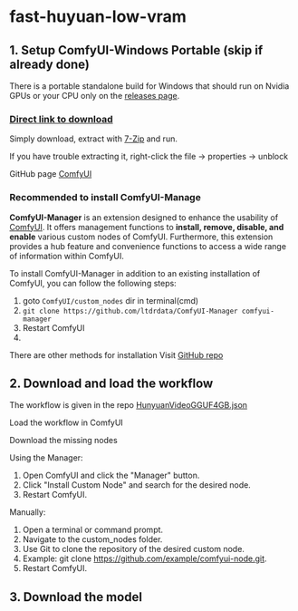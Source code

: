 # fast-huyuan-low-vram

## 1. Setup ComfyUI-Windows Portable (skip if already done)

There is a portable standalone build for Windows that should run on Nvidia GPUs or your CPU only on the [releases page](https://github.com/comfyanonymous/ComfyUI/releases).

### [Direct link to download](https://github.com/comfyanonymous/ComfyUI/releases/latest/download/ComfyUI_windows_portable_nvidia.7z)

Simply download, extract with [7-Zip](https://7-zip.org) and run.

If you have trouble extracting it, right-click the file -> properties -> unblock

GitHub page [ComfyUI](https://github.com/comfyanonymous/ComfyUI?tab=readme-ov-file)

### Recommended to install ComfyUI-Manage
**ComfyUI-Manager** is an extension designed to enhance the usability of [ComfyUI](https://github.com/comfyanonymous/ComfyUI). It offers management functions to **install, remove, disable, and enable** various custom nodes of ComfyUI. Furthermore, this extension provides a hub feature and convenience functions to access a wide range of information within ComfyUI.

To install ComfyUI-Manager in addition to an existing installation of ComfyUI, you can follow the following steps:

1. goto `ComfyUI/custom_nodes` dir in terminal(cmd)
2. `git clone https://github.com/ltdrdata/ComfyUI-Manager comfyui-manager`
3. Restart ComfyUI
4. 
There are other methods for installation Visit [GitHub repo](https://github.com/ltdrdata/ComfyUI-Manager/tree/main)

## 2. Download and load the workflow

The workflow is given in the repo [HunyuanVideoGGUF4GB.json](https://github.com/Arshadshemilk/fast-huyuan-low-vram/edit/main/HunyuanVideoGGUF4GB.json)

Load the workflow in ComfyUI

Download the missing nodes

Using the Manager:
1. Open ComfyUI and click the "Manager" button. 
2. Click "Install Custom Node" and search for the desired node. 
3. Restart ComfyUI.
   
Manually:
1. Open a terminal or command prompt. 
2. Navigate to the custom_nodes folder. 
3. Use Git to clone the repository of the desired custom node. 
4. Example: git clone https://github.com/example/comfyui-node.git. 
5. Restart ComfyUI. 

## 3. Download the model

